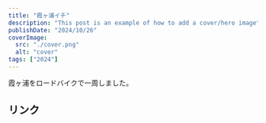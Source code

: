 ```yaml
---
title: "霞ヶ浦イチ"
description: "This post is an example of how to add a cover/hero image"
publishDate: "2024/10/26"
coverImage:
  src: "./cover.png"
  alt: "cover"
tags: ["2024"]
---
```


霞ヶ浦をロードバイクで一周しました。

## リンク
